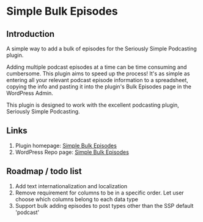 # Simple Bulk Episodes

## Introduction

A simple way to add a bulk of episodes for the Seriously Simple Podcasting plugin.

Adding multiple podcast episodes at a time can be time consuming and cumbersome. This plugin aims to speed up the process! It's as simple as entering all your relevant podcast episode information to a spreadsheet, copying the info and pasting it into the plugin's Bulk Episodes page in the WordPress Admin.

This plugin is designed to work with the excellent podcasting plugin, Seriously Simple Podcasting.

## Links
1. Plugin homepage: [Simple Bulk Episodes](http://jasonjalbuena.com/simple-bulk-episodes/)
1. WordPress Repo page:  [Simple Bulk Episodes](https://wordpress.org/plugins/simple-bulk-episodes/)

## Roadmap / todo list

1. Add text internationalization and localization
1. Remove requirement for columns to be in a specific order. Let user choose which columns belong to each data type
1. Support bulk adding episodes to post types other than the SSP default 'podcast'
